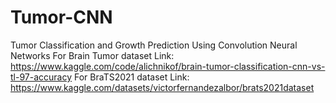 # Tumor-CNN
Tumor Classification and Growth Prediction Using Convolution Neural Networks
For Brain Tumor dataset
Link: https://www.kaggle.com/code/alichnikof/brain-tumor-classification-cnn-vs-tl-97-accuracy
For BraTS2021 dataset
Link: https://www.kaggle.com/datasets/victorfernandezalbor/brats2021dataset
